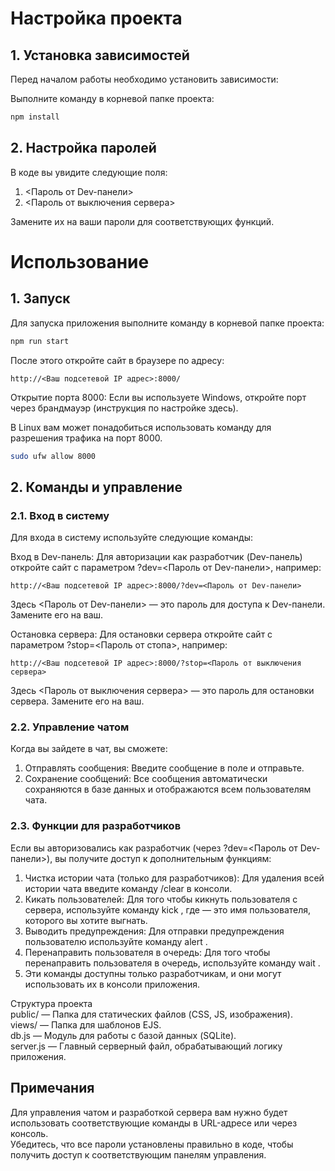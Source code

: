 # Настройка проекта

## 1. Установка зависимостей
Перед началом работы необходимо установить зависимости:  

Выполните команду в корневой папке проекта:  
```bash
npm install
```

## 2. Настройка паролей
В коде вы увидите следующие поля:
1. <Пароль от Dev-панели>
2. <Пароль от выключения сервера>

Замените их на ваши пароли для соответствующих функций.

# Использование
## 1. Запуск
Для запуска приложения выполните команду в корневой папке проекта:
```bash
npm run start
```

После этого откройте сайт в браузере по адресу:
```link
http://<Ваш подсетевой IP адрес>:8000/
```

Открытие порта 8000:
Если вы используете Windows, откройте порт через брандмауэр (инструкция по настройке здесь).

В Linux вам может понадобиться использовать команду для разрешения трафика на порт 8000.
```bash
sudo ufw allow 8000
```

## 2. Команды и управление
### 2.1. Вход в систему
Для входа в систему используйте следующие команды:

Вход в Dev-панель:
Для авторизации как разработчик (Dev-панель) откройте сайт с параметром ?dev=<Пароль от Dev-панели>, например:
```link
http://<Ваш подсетевой IP адрес>:8000/?dev=<Пароль от Dev-панели>
```
Здесь <Пароль от Dev-панели> — это пароль для доступа к Dev-панели. Замените его на ваш.

Остановка сервера:
Для остановки сервера откройте сайт с параметром ?stop=<Пароль от стопа>, например:
```link
http://<Ваш подсетевой IP адрес>:8000/?stop=<Пароль от выключения сервера>
```
Здесь <Пароль от выключения сервера> — это пароль для остановки сервера. Замените его на ваш.

### 2.2. Управление чатом
Когда вы зайдете в чат, вы сможете:
1. Отправлять сообщения: Введите сообщение в поле и отправьте.
2. Сохранение сообщений: Все сообщения автоматически сохраняются в базе данных и отображаются всем пользователям чата.

### 2.3. Функции для разработчиков
Если вы авторизовались как разработчик (через ?dev=<Пароль от Dev-панели>), вы получите доступ к дополнительным функциям:
1. Чистка истории чата (только для разработчиков): Для удаления всей истории чата введите команду /clear в консоли.
2. Кикать пользователей: Для того чтобы кикнуть пользователя с сервера, используйте команду kick <username>, где <username> — это имя пользователя, которого вы хотите выгнать.
3. Выводить предупреждения: Для отправки предупреждения пользователю используйте команду alert <username> <message>.
4. Перенаправить пользователя в очередь: Для того чтобы перенаправить пользователя в очередь, используйте команду wait <username>.
5. Эти команды доступны только разработчикам, и они могут использовать их в консоли приложения.

Структура проекта  
public/ — Папка для статических файлов (CSS, JS, изображения).  
views/ — Папка для шаблонов EJS.  
db.js — Модуль для работы с базой данных (SQLite).  
server.js — Главный серверный файл, обрабатывающий логику приложения.

## Примечания
Для управления чатом и разработкой сервера вам нужно будет использовать соответствующие команды в URL-адресе или через консоль.  
Убедитесь, что все пароли установлены правильно в коде, чтобы получить доступ к соответствующим панелям управления.  
